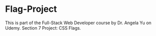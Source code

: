# Flag-Project
This is part of the Full-Stack Web Developer course by Dr. Angela Yu on Udemy. 
Section 7 Project: CSS Flags.
